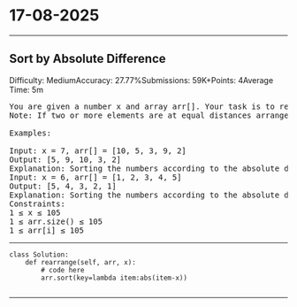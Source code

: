 # 17-08-2025
---
## Sort by Absolute Difference
Difficulty: MediumAccuracy: 27.77%Submissions: 59K+Points: 4Average Time: 5m
<pre>
You are given a number x and array arr[]. Your task is to rearrange the elements of the array according to the absolute difference with x, i.e., an element having minimum difference comes first, and so on.
Note: If two or more elements are at equal distances arrange them in the same sequence as in the given array.

Examples:

Input: x = 7, arr[] = [10, 5, 3, 9, 2]
Output: [5, 9, 10, 3, 2]
Explanation: Sorting the numbers according to the absolute difference with 7, we have array elements as 5, 9, 10, 3, 2.
Input: x = 6, arr[] = [1, 2, 3, 4, 5]
Output: [5, 4, 3, 2, 1]
Explanation: Sorting the numbers according to the absolute difference with 6, we have array elements as 5, 4, 3, 2, 1.
Constraints:
1 ≤ x ≤ 105
1 ≤ arr.size() ≤ 105
1 ≤ arr[i] ≤ 105
</pre>

---
```
class Solution:
    def rearrange(self, arr, x):
        # code here
        arr.sort(key=lambda item:abs(item-x))
            
```
---
